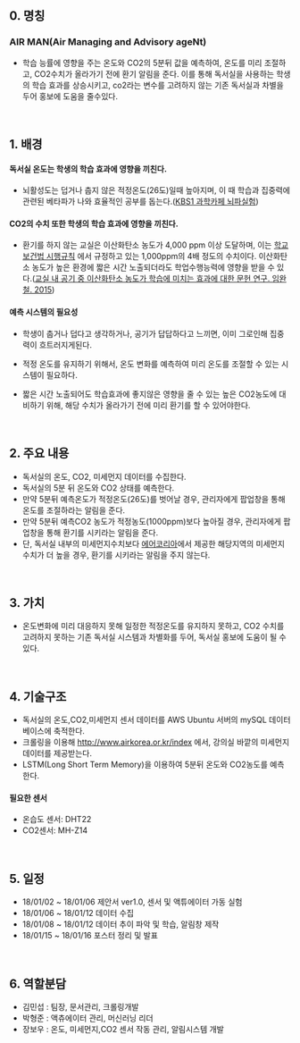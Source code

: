 

## 0. 명칭

### AIR MAN(Air Managing and Advisory ageNt)

- 학습 능률에 영향을 주는 온도와 CO2의 5분뒤 값을 예측하여, 온도를 미리 조절하고, CO2수치가 올라가기 전에 환기 알림을 준다. 이를 통해 독서실을 사용하는 학생의 학습 효과를 상승시키고, co2라는 변수를 고려하지 않는 기존 독서실과 차별을 두어 홍보에 도움을 줄수있다.

<br/>



## 1. 배경


#### 독서실 온도는 학생의 학습 효과에 영향을 끼친다.

- 뇌활성도는 덥거나 춥지 않은 적정온도(26도)일때 높아지며, 이 때 학습과 집중력에 관련된 베타파가 나와 효율적인 공부를 돕는다.([KBS1 과학카페 뇌파실험](http://www.laxtha.com/SiteInfoListOneView.asp?infid=620))

#### CO2의 수치 또한 학생의 학습 효과에 영향을 끼친다.

- 환기를 하지 않는 교실은 이산화탄소 농도가 4,000 ppm 이상 도달하며, 이는 [학교 보건법 시행규칙](http://www.law.go.kr/%EB%B2%95%EB%A0%B9/%ED%95%99%EA%B5%90%EB%B3%B4%EA%B1%B4%EB%B2%95%20%EC%8B%9C%ED%96%89%EA%B7%9C%EC%B9%99) 에서 규정하고 있는 1,000ppm의 4배 정도의 수치이다. 이산화탄소 농도가 높은 환경에 짧은 시간 노출되더라도 학업수행능력에 영향을 받을 수 있다.([교실 내 공기 중 이산화탄소 농도가 학습에 미치는 효과에 대한 문헌 연구. 임완철. 2015](https://goo.gl/8ogCHN))

#### 예측 시스템의 필요성

- 학생이 춥거나 덥다고 생각하거나, 공기가 답답하다고 느끼면, 이미 그로인해 집중력이 흐트러지게된다.

- 적정 온도를 유지하기 위해서, 온도 변화를 예측하여 미리 온도를 조절할 수 있는 시스템이 필요하다.

- 짧은 시간 노출되어도 학습효과에 좋지않은 영향을 줄 수 있는 높은 CO2농도에 대비하기 위해, 해당 수치가 올라가기 전에 미리 환기를 할 수 있어야한다.

<br/>

## 2. 주요 내용
- 독서실의 온도, CO2, 미세먼지 데이터를 수집한다.
- 독서실의 5분 뒤 온도와 CO2 상태를 예측한다.
- 만약 5분뒤 예측온도가 적정온도(26도)를 벗어날 경우, 관리자에게 팝업창을 통해 온도를 조절하라는 알림을 준다.
- 만약 5분뒤 예측CO2 농도가 적정농도(1000ppm)보다 높아질 경우, 관리자에게 팝업창을 통해 환기를 시키라는 알림을 준다.
- 단, 독서실 내부의 미세먼지수치보다 [에어코리아](http://www.airkorea.or.kr/index)에서 제공한 해당지역의 미세먼지 수치가 더 높을 경우, 환기를
 시키라는 알림을 주지 않는다.
 
<br/>

## 3. 가치

- 온도변화에 미리 대응하지 못해 일정한 적정온도를 유지하지 못하고, CO2 수치를 고려하지 못하는 기존 독서실 시스템과 차별화를 두어, 독서실 홍보에 도움이 될 수 있다.

<br/>

## 4. 기술구조

- 독서실의 온도,CO2,미세먼지 센서 데이터를 AWS Ubuntu 서버의 mySQL 데이터베이스에 축적한다.
- 크롤링을 이용해 http://www.airkorea.or.kr/index 에서, 강의실 바깥의 미세먼지 데이터를 제공받는다.
- LSTM(Long Short Term Memory)을 이용하여 5분뒤 온도와 CO2농도를 예측한다.

#### 필요한 센서
- 온습도 센서: DHT22
- CO2센서: MH-Z14

<br/>

## 5. 일정
- 18/01/02 ~ 18/01/06 제안서 ver1.0, 센서 및 액튜에이터 가동 실험
- 18/01/06 ~ 18/01/12 데이터 수집
- 18/01/08 ~ 18/01/12 데이터 추이 파악 및 학습, 알림창 제작
- 18/01/15 ~ 18/01/16 포스터 정리 및 발표       


<br/>

## 6. 역할분담
- 김민섭 : 팀장, 문서관리, 크롤링개발
- 박형준 : 액츄에이터 관리, 머신러닝 리더
- 장보우 : 온도, 미세먼지,CO2 센서 작동 관리, 알림시스템 개발

<br/>


